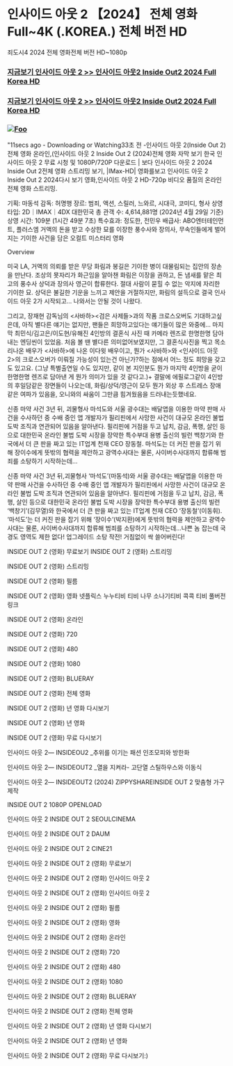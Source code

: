 # 인사이드 아웃 2 【2024】 전체 영화 Full~4K (.KOREA.) 전체 버전 HD

죄도시4 2024 전체 영화전체 버전 HD~1080p

### [지금보기 인사이드 아웃 2 >> 인사이드 아웃2 Inside Out2 2024 Full Korea HD](https://a-movies.com/movie/1022789/inside-out-2?GitHo)

### [지금보기 인사이드 아웃 2 >> 인사이드 아웃2 Inside Out2 2024 Full Korea HD](https://a-movies.com/movie/1022789/inside-out-2?GitHoO)

### <a href="https://a-movies.com/movie/1022789/inside-out-2?GithoO" rel="nofollow"><img src="https://camo.githubusercontent.com/917e6ed5c302499242165dcc02bdbce85c075fd21b35918eb9c0b771855261b8/68747470733a2f2f7374617469632e7769787374617469632e636f6d2f6d656469612f6232343966395f61646163386637306662336634356238383639313639366337376465313866337e6d76322e676966" alt="Foo" style="max-width: 100%;"></a>

"11secs ago - Downloading or Watching33초 전 -인사이드 아웃 2(Inside Out 2) 전체 영화 온라인,(인사이드 아웃 2 Inside Out 2 (2024)전체 영화 자막 보기 한국 인사이드 아웃 2 무료 시청 및 1080P/720P 다운로드 | 보다 인사이드 아웃 2 2024 Inside Out 2전체 영화 스트리밍 보기, |IMax-HD| 영화를보고 인사이드 아웃 2 Inside Out 2 2024다시 보기 영화,인사이드 아웃 2 HD-720p 비디오 품질의 온라인 전체 영화 스트리밍.

기획: 마동석 감독: 허명행 장르: 범죄, 액션, 스릴러, 느와르, 시대극, 코미디, 형사 상영 타입: 2D｜IMAX｜4DX 대한민국 총 관객 수: 4,614,881명 (2024년 4월 29일 기준) 상영 시간: 109분 (1시간 49분 7초) 특수효과: 정도한, 전민우 배급사: ABO엔터테인먼트, 플러스엠 거액의 돈을 받고 수상한 묘를 이장한 풍수사와 장의사, 무속인들에게 벌어지는 기이한 사건을 담은 오컬트 미스터리 영화

Overview

미국 LA, 거액의 의뢰를 받은 무당 화림과 봉길은 기이한 병이 대물림되는 집안의 장손을 만난다. 조상의 묫자리가 화근임을 알아챈 화림은 이장을 권하고, 돈 냄새를 맡은 최고의 풍수사 상덕과 장의사 영근이 합류한다. 절대 사람이 묻힐 수 없는 악지에 자리한 기이한 묘. 상덕은 불길한 기운을 느끼고 제안을 거절하지만, 화림의 설득으로 결국 인사이드 아웃 2가 시작되고… 나와서는 안될 것이 나왔다.

그리고, 장재현 감독님의 <사바하><검은 사제들>과의 작품 크로스오버도 기대하고싶은데, 아직 별다른 얘기는 없지만, 팬들은 희망하고있다는 얘기들이 많은 와중에... 마지막 최민식/김고은/이도현/유해진 4인방의 결혼식 사진 때 카메라 렌즈로 한명한명 담아내는 엔딩씬이 있었음. 처음 볼 땐 별다른 의미없어보였지만, 그 결혼식사진을 찍고 목소리나온 배우가 <사바하>에 나온 이다윗 배우이고, 뭔가 <사바하>와 <인사이드 아웃 2>의 크로스오버가 이뤄질 가능성이 있는건 아닌가?하는 점에서 어느 정도 희망을 갖고도 있고요. (그냥 특별출연일 수도 있지만, 같이 본 지인분도 뭔가 마지막 4인방을 굳이 한명한명 렌즈로 담아낸 게 뭔가 의미가 있을 것 같다고.)+ 결말에 에필로그같이 4인방의 후일담같은 장면들이 나오는데, 화림/상덕/영근이 모두 뭔가 외상 후 스트레스 장애같은 여파가 있음을, 오니와의 싸움이 그만큼 힘겨웠음을 드러내는듯했네요.

신종 마약 사건 3년 뒤, 괴물형사 마석도와 서울 광수대는 배달앱을 이용한 마약 판매 사건을 수사하던 중 수배 중인 앱 개발자가 필리핀에서 사망한 사건이 대규모 온라인 불법 도박 조직과 연관되어 있음을 알아낸다. 필리핀에 거점을 두고 납치, 감금, 폭행, 살인 등으로 대한민국 온라인 불법 도박 시장을 장악한 특수부대 용병 출신의 빌런 백창기와 한국에서 더 큰 판을 짜고 있는 IT업계 천재 CEO 장동철. 마석도는 더 커진 판을 잡기 위해 장이수에게 뜻밖의 협력을 제안하고 광역수사대는 물론, 사이버수사대까지 합류해 범죄를 소탕하기 시작하는데…

신종 마약 사건 3년 뒤,괴물형사 ‘마석도’(마동석)와 서울 광수대는 배달앱을 이용한 마약 판매 사건을 수사하던 중 수배 중인 앱 개발자가 필리핀에서 사망한 사건이 대규모 온라인 불법 도박 조직과 연관되어 있음을 알아낸다. 필리핀에 거점을 두고 납치, 감금, 폭행, 살인 등으로 대한민국 온라인 불법 도박 시장을 장악한 특수부대 용병 출신의 빌런 ‘백창기’(김무열)와 한국에서 더 큰 판을 짜고 있는 IT업계 천재 CEO ‘장동철’(이동휘). ‘마석도’는 더 커진 판을 잡기 위해 ‘장이수’(박지환)에게 뜻밖의 협력을 제안하고 광역수사대는 물론, 사이버수사대까지 합류해 범죄를 소탕하기 시작하는데…나쁜 놈 잡는데 국경도 영역도 제한 없다! 업그레이드 소탕 작전! 거침없이 싹 쓸어버린다!

INSIDE OUT 2 (영화) 무료보기
INSIDE OUT 2 (영화) 스트리밍

INSIDE OUT 2 (영화) 스트리밍

INSIDE OUT 2 (영화) 필름

INSIDE OUT 2 (영화) 영화 넷플릭스 누누티비 티비 나무 소나기티비 콕콕 티비 풀버전 링크

INSIDE OUT 2 (영화) 온라인

INSIDE OUT 2 (영화) 720

INSIDE OUT 2 (영화) 480

INSIDE OUT 2 (영화) 1080

INSIDE OUT 2 (영화) BLUERAY

INSIDE OUT 2 (영화) 전체 영화

INSIDE OUT 2 (영화) 년 영화 다시보기

INSIDE OUT 2 (영화) 년 영화

INSIDE OUT 2 (영화) 무료 다시보기

인사이드 아웃 2— INSIDEOU2 _추위를 이기는 패션 인조모피와 방한화

인사이드 아웃 2— INSIDEOUT2 _열을 지켜라- 고단열 스틸하우스와 이동식

인사이드 아웃 2— INSIDEOUT2 (2024) ZIPPYSHAREINSIDE OUT 2 맞춤형 가구 제작

INSIDE OUT 2 1080P OPENLOAD

인사이드 아웃 2 INSIDE OUT 2 SEOULCINEMA

인사이드 아웃 2 INSIDE OUT 2 DAUM

인사이드 아웃 2 INSIDE OUT 2 CINE21

인사이드 아웃 2 INSIDE OUT 2 (영화) 무료보기

인사이드 아웃 2 INSIDE OUT 2 (영화) 인사이드 아웃 2

인사이드 아웃 2 INSIDE OUT 2 (영화) 인사이드 아웃 2

인사이드 아웃 2 INSIDE OUT 2 (영화) 필름

인사이드 아웃 2 INSIDE OUT 2 (영화) 영화

인사이드 아웃 2 INSIDE OUT 2 (영화) 온라인

인사이드 아웃 2 INSIDE OUT 2 (영화) 720

인사이드 아웃 2 INSIDE OUT 2 (영화) 480

인사이드 아웃 2 INSIDE OUT 2 (영화) 1080

인사이드 아웃 2 INSIDE OUT 2 (영화) BLUERAY

인사이드 아웃 2 INSIDE OUT 2 (영화) 전체 영화

인사이드 아웃 2 INSIDE OUT 2 (영화) 년 영화 다시보기

인사이드 아웃 2 INSIDE OUT 2 (영화) 년 영화

인사이드 아웃 2 INSIDE OUT 2 (영화) 무료 다시보기:)
